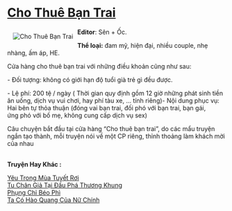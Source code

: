 <a href="https://utruyen.com/cho-thue-ban-trai/10237/" title="Cho Thuê Bạn Trai"><h1>Cho Thuê Bạn Trai</h1></a><div style="display:table"><img align="right" style="float: left; padding: 10px;" src="https://utruyen.com/images/story/200x260/cho-thue-ban-trai.jpg" alt="Cho Thuê Bạn Trai"><b>Editor</b>: Sên + Ốc.<p></p><strong>Thể loại:</strong> đam mỹ, hiện đại, nhiều couple, nhẹ nhàng, ấm áp, HE.<p></p>Cửa hàng cho thuê bạn trai với những điều khoản cũng như sau: <p></p>- Đối tượng: không có giới hạn độ tuổi già trẻ gì đều được.<p></p>- Lệ phí: 200 tệ / ngày ( Thời gian quy định gồm 12 giờ những phát sinh tiền ăn uống, dịch vụ vui chơi, hay phí tàu xe, … tính riêng)- Nội dung phục vụ: Hai bên tự thỏa thuận (đóng vai bạn trai, đối phó với bạn trai, bạn gái, ứng phó với bố mẹ, không cung cấp dịch vụ sex)<p></p>Câu chuyện bắt đầu tại cửa hàng “Cho thuê bạn trai”, do các mẩu truyện ngắn tạo thành, mỗi truyện nói về một CP riêng, thỉnh thoảng làm khách mời của nhau</div><p><br><b>Truyện Hay Khác :</b></p><a href="https://utruyen.com/yeu-trong-mua-tuyet-roi/9130/" alt="Yêu Trong Mùa Tuyết Rơi">Yêu Trong Mùa Tuyết Rơi</a><br/><a href="https://github.com/quanluxury/truyenhot/tree/master/truyenhay/2425/" alt="Tu Chân Giả Tại Đấu Phá Thương Khung">Tu Chân Giả Tại Đấu Phá Thương Khung</a><br/><a href="https://github.com/quanluxury/ngontinh_sac/tree/master/truyenhay/19165/" alt="Phụng Chỉ Béo Phì">Phụng Chỉ Béo Phì</a><br/><a href="https://www.flickr.com/photos/183745219@N08/48975155981/" alt="Ta Có Hào Quang Của Nữ Chính">Ta Có Hào Quang Của Nữ Chính</a><br/>